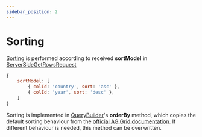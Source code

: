 ```yaml
---
sidebar_position: 2
---
```


# Sorting
[Sorting](https://ag-grid.com/angular-data-grid/server-side-model-sorting/) is performed according to received **sortModel** in [ServerSideGetRowsRequest](https://github.com/smolcan/ag-grid-jpa-adapter/blob/main/src/main/java/com/aggrid/jpa/adapter/request/ServerSideGetRowsRequest.java)
```javascript title="Sort model example from AG Grid documentation"
{
    sortModel: [
        { colId: 'country', sort: 'asc' },
        { colId: 'year', sort: 'desc' },
    ]
}
```

Sorting is implemented in [QueryBuilder](https://github.com/smolcan/ag-grid-jpa-adapter/blob/main/src/main/java/com/aggrid/jpa/adapter/query/QueryBuilder.java)'s **orderBy** method,
which copies the default sorting behaviour from the [official AG Grid documentation](https://ag-grid.com/angular-data-grid/server-side-model-sorting/).
If different behaviour is needed, this method can be overwritten.